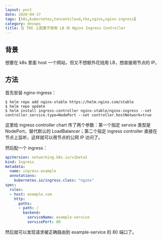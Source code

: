 ```yaml
---
layout: post
date: 2020-04-17
tags: [k8s,kubernetes,tencentcloud,tke,nginx,nginx-ingress]
category: devops
title: 在 TKE 上配置不使用 LB 的 Nginx Ingress Controller
---
```


## 背景

想要在 k8s 里面 host 一个网站，但又不想额外花钱用 LB，想直接用节点的 IP。

## 方法

首先安装 nginx-ingress：

```shell
$ helm repo add nginx-stable https://helm.nginx.com/stable
$ helm repo update
$ helm install ingress-controller nginx-stable/nginx-ingress --set controller.service.type=NodePort --set controller.hostNetwork=true
```

这里给 ingress controller chart 传了两个参数：第一个指定 service 类型是 NodePort，替代默认的 LoadBalancer；第二个指定 ingress controller 直接在节点上监听，这样就可以用节点的公网 IP 访问了。

然后配一个 ingress：

```yml
apiVersion: networking.k8s.io/v1beta1
kind: Ingress
metadata:
  name: ingress-example
  annotations:
    kubernetes.io/ingress.class: "nginx"
spec:
  rules:
  - host: example.com
    http:
      paths:
      - path: /
        backend:
          serviceName: example-service
          servicePort: 80
```

然后就可以发现请求被正确路由到 example-service 的 80 端口了。